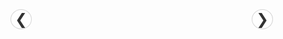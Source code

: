 <head>
    <meta charset="UTF-8">
    <meta name="viewport" content="width=device-width, initial-scale=1.0">
    <title>Swipe între seturi de Modele 3D</title>
    <style>
        body {
            font-family: Arial, sans-serif;
            background-image: url('fundal.jpg'); /* Aici adaugi imaginea ta de fundal */
            background-size: cover;
            background-position: center;
            display: flex;
            justify-content: center;
            align-items: center;
            height: 100vh;
            margin: 0;
        }
        .swipe-container {
            display: flex;
            justify-content: space-between;
            width: 420px; /* Modificat pentru a găzdui două iframe-uri */
            position: relative;
        }
        iframe {
            width: 200px; /* Lățimea unui iframe */
            height: 240px; /* Înălțimea iframe-ului */
            border: none;
            margin: 10px; /* Adaugă spațiu între modele */
        }
        .navigation {
            display: flex;
            justify-content: space-between;
            position: absolute;
            top: 50%;
            width: 100%;
            transform: translateY(-50%);
        }
        .nav-button {
            background: #fff; /* Schimbat pentru vizibilitate */
            border: 1px solid #ccc; /* Adaugă un contur butonului */
            border-radius: 50%; /* Buton circular */
            font-size: 24px;
            cursor: pointer;
            opacity: 0.8;
        }
    </style>
</head>
<body>

<div class="swipe-container" id="swipe-container">
    <div class="navigation">
        <button class="nav-button" id="prev-button">&#10094;</button>
        <button class="nav-button" id="next-button">&#10095;</button>
    </div>
</div>

<script>
document.addEventListener("DOMContentLoaded", function() {
    let currentSet = 0;
    const models = [
        ["https://augmentedrealityweb.github.io/AF1/index.html", "https://augmentedrealityweb.github.io/Chanel/index.html"],
        ["https://augmentedrealityweb.github.io/Guler-Cervical/index.html", "https://augmentedrealityweb.github.io/Jordan/index.html"],
        ["https://augmentedrealityweb.github.io/Scaun-Ikea/index.html", "https://augmentedrealityweb.github.io/Nike/index.html"]
    ];
    const swipeContainer = document.getElementById('swipe-container');

    function loadModels(setIndex) {
        swipeContainer.innerHTML = ''; // Curăță containerul pentru noile modele
        models[setIndex].forEach(modelUrl => {
            const iframe = document.createElement('iframe');
            iframe.src = modelUrl;
            swipeContainer.appendChild(iframe);
        });
        // Readaugă butoanele de navigație
        swipeContainer.innerHTML += '<div class="navigation"><button class="nav-button" id="prev-button">&#10094;</button><button class="nav-button" id="next-button">&#10095;</button></div>';
        addNavigationListeners(); // Reinițializează ascultătorii pentru butoane
    }

    function addNavigationListeners() {
        document.getElementById('next-button').addEventListener('click', function() {
            if (currentSet < models.length - 1) {
                currentSet++;
                loadModels(currentSet);
            }
        });

        document.getElementById('prev-button').addEventListener('click', function() {
            if (currentSet > 0) {
                currentSet--;
                loadModels(currentSet);
            }
        });
    }

    loadModels(currentSet); // Încarcă primul set de modele
});
</script>
</body>
